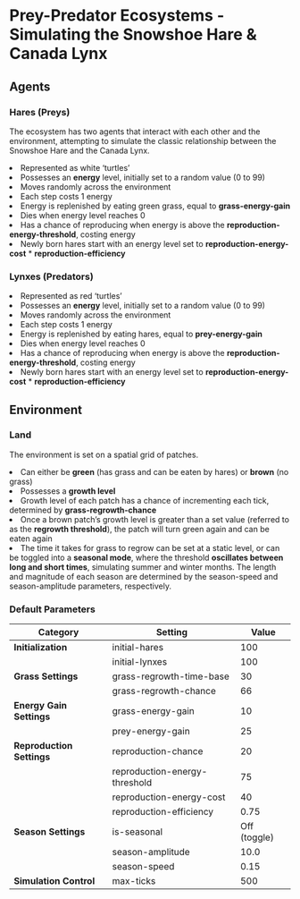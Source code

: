 # Prey-Predator Ecosystems - Simulating the Snowshoe Hare & Canada Lynx

## Agents

### Hares (Preys)

<p>The ecosystem has two agents that interact with each other and the environment, attempting to simulate the classic relationship between the Snowshoe Hare and the Canada Lynx.</p>

<li>Represented as white ‘turtles’ </li>
<li>Possesses an <strong>energy</strong> level, initially set to a random value (0 to 99)</li>
<li>Moves randomly across the environment</li>
<li>Each step costs 1 energy </li>
<li>Energy is replenished by eating green grass, equal to <strong>grass-energy-gain</strong></li>
<li>Dies when energy level reaches 0</li>
<li>Has a chance of reproducing when energy is above the <strong>reproduction-energy-threshold</strong>, costing energy</li>
<li> Newly born hares start with an energy level set to <strong>reproduction-energy-cost</strong> * <strong>reproduction-efficiency</strong> </li>

### Lynxes (Predators)

<li>Represented as red ‘turtles’ </li>
<li>Possesses an <strong>energy</strong> level, initially set to a random value (0 to 99)</li>
<li>Moves randomly across the environment</li>
<li>Each step costs 1 energy </li>
<li>Energy is replenished by eating hares, equal to <strong>prey-energy-gain</strong></li>
<li>Dies when energy level reaches 0</li>
<li>Has a chance of reproducing when energy is above the <strong>reproduction-energy-threshold</strong>, costing energy</li>
<li> Newly born hares start with an energy level set to <strong>reproduction-energy-cost</strong> * <strong>reproduction-efficiency</strong> </li>

## Environment

### Land

<p>The environment is set on a spatial grid of patches.</p>

<li>Can either be <strong>green</strong> (has grass and can be eaten by hares) or <strong>brown</strong> (no grass)</li>
<li>Possesses a <strong>growth level</strong></li>
<li>Growth level of each patch has a chance of incrementing each tick, determined by <strong>grass-regrowth-chance</strong></li>
<li>Once a brown patch’s growth level is greater than a set value (referred to as the <strong>regrowth threshold</strong>), the patch will turn green again and can be eaten again</li>
<li>The time it takes for grass to regrow can be set at a static level, or can be toggled into a <strong>seasonal mode</strong>, where the threshold <strong>oscillates between long and short times</strong>, simulating summer and winter months. The length and magnitude of each season are determined by the season-speed and season-amplitude parameters, respectively.</li>

### Default Parameters

| **Category**              | **Setting**                   | **Value**    |
| ------------------------- | ----------------------------- | ------------ |
| **Initialization**        | initial-hares                 | 100          |
|                           | initial-lynxes                | 100          |
| **Grass Settings**        | grass-regrowth-time-base      | 30           |
|                           | grass-regrowth-chance         | 66           |
| **Energy Gain Settings**  | grass-energy-gain             | 10           |
|                           | prey-energy-gain              | 25           |
| **Reproduction Settings** | reproduction-chance           | 20           |
|                           | reproduction-energy-threshold | 75           |
|                           | reproduction-energy-cost      | 40           |
|                           | reproduction-efficiency       | 0.75         |
| **Season Settings**       | is-seasonal                   | Off (toggle) |
|                           | season-amplitude              | 10.0         |
|                           | season-speed                  | 0.15         |
| **Simulation Control**    | max-ticks                     | 500          |
